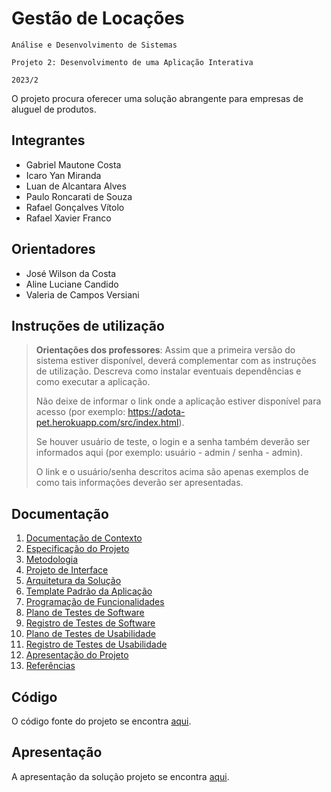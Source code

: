 # Gestão de Locações

`Análise e Desenvolvimento de Sistemas`

`Projeto 2: Desenvolvimento de uma Aplicação Interativa`

`2023/2`

O projeto procura oferecer uma solução abrangente para empresas de aluguel de produtos.

## Integrantes

- Gabriel Mautone Costa
- Icaro Yan Miranda
- Luan de Alcantara Alves
- Paulo Roncarati de Souza
- Rafael Gonçalves Vítolo
- Rafael Xavier Franco

## Orientadores

- José Wilson da Costa
- Aline Luciane Candido
- Valeria de Campos Versiani

## Instruções de utilização

> **Orientações dos professores**: Assim que a primeira versão do sistema estiver disponível, deverá complementar com as instruções de utilização. Descreva como instalar eventuais dependências e como executar a aplicação.
>
> Não deixe de informar o link onde a aplicação estiver disponível para acesso (por exemplo: https://adota-pet.herokuapp.com/src/index.html).
>
> Se houver usuário de teste, o login e a senha também deverão ser informados aqui (por exemplo: usuário - admin / senha - admin).
>
> O link e o usuário/senha descritos acima são apenas exemplos de como tais informações deverão ser apresentadas.

## Documentação

1. [Documentação de Contexto](docs/01-documentacao-de-contexto.md)
1. [Especificação do Projeto](docs/02-especificacao-do-projeto.md)
1. [Metodologia](docs/03-metodologia.md)
1. [Projeto de Interface](docs/04-projeto-de-interface.md)
1. [Arquitetura da Solução](docs/05-arquitetura-da-solucao.md)
1. [Template Padrão da Aplicação](docs/06-template-padrao-da-aplicacao.md)
1. [Programação de Funcionalidades](docs/07-programacao-de-funcionalidades.md)
1. [Plano de Testes de Software](docs/08-plano-de-testes-de-software.md)
1. [Registro de Testes de Software](docs/09-registro-de-testes-de-software.md)
1. [Plano de Testes de Usabilidade](docs/10-plano-de-testes-de-usabilidade.md)
1. [Registro de Testes de Usabilidade](docs/11-registro-de-testes-de-usabilidade.md)
1. [Apresentação do Projeto](docs/12-apresentacao-do-projeto.md)
1. [Referências](docs/13-referencias.md)

## Código

O código fonte do projeto se encontra [aqui](src/README.md).

## Apresentação

A apresentação da solução projeto se encontra [aqui](presentation/README.md).
